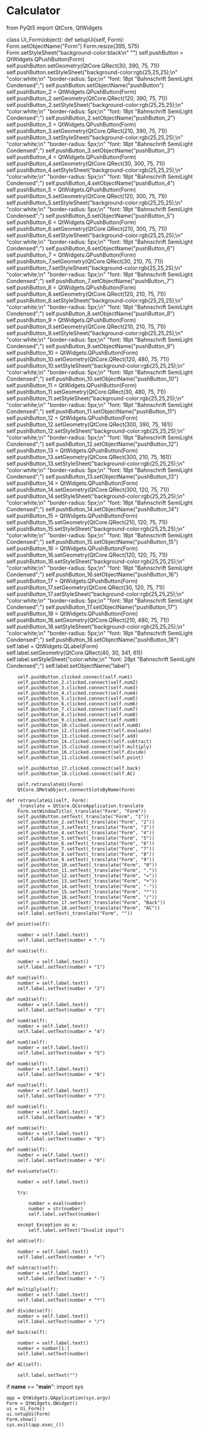 # Calculator
from PyQt5 import QtCore, QtWidgets


class Ui_Form(object):
    def setupUi(self, Form):
        Form.setObjectName("Form")
        Form.resize(395, 575)
        Form.setStyleSheet("background-color:black\n"
                           "")
        self.pushButton = QtWidgets.QPushButton(Form)
        self.pushButton.setGeometry(QtCore.QRect(30, 390, 75, 71))
        self.pushButton.setStyleSheet("background-color:rgb(25,25,25);\n"
                                      "color:white;\n"
                                      "border-radius: 5px;\n"
                                      "font: 18pt \"Bahnschrift SemiLight Condensed\";")
        self.pushButton.setObjectName("pushButton")
        self.pushButton_2 = QtWidgets.QPushButton(Form)
        self.pushButton_2.setGeometry(QtCore.QRect(120, 390, 75, 71))
        self.pushButton_2.setStyleSheet("background-color:rgb(25,25,25);\n"
                                        "color:white;\n"
                                        "border-radius: 5px;\n"
                                        "font: 18pt \"Bahnschrift SemiLight Condensed\";")
        self.pushButton_2.setObjectName("pushButton_2")
        self.pushButton_3 = QtWidgets.QPushButton(Form)
        self.pushButton_3.setGeometry(QtCore.QRect(210, 390, 75, 71))
        self.pushButton_3.setStyleSheet("background-color:rgb(25,25,25);\n"
                                        "color:white;\n"
                                        "border-radius: 5px;\n"
                                        "font: 18pt \"Bahnschrift SemiLight Condensed\";")
        self.pushButton_3.setObjectName("pushButton_3")
        self.pushButton_4 = QtWidgets.QPushButton(Form)
        self.pushButton_4.setGeometry(QtCore.QRect(30, 300, 75, 71))
        self.pushButton_4.setStyleSheet("background-color:rgb(25,25,25);\n"
                                        "color:white;\n"
                                        "border-radius: 5px;\n"
                                        "font: 18pt \"Bahnschrift SemiLight Condensed\";")
        self.pushButton_4.setObjectName("pushButton_4")
        self.pushButton_5 = QtWidgets.QPushButton(Form)
        self.pushButton_5.setGeometry(QtCore.QRect(120, 300, 75, 71))
        self.pushButton_5.setStyleSheet("background-color:rgb(25,25,25);\n"
                                        "color:white;\n"
                                        "border-radius: 5px;\n"
                                        "font: 18pt \"Bahnschrift SemiLight Condensed\";")
        self.pushButton_5.setObjectName("pushButton_5")
        self.pushButton_6 = QtWidgets.QPushButton(Form)
        self.pushButton_6.setGeometry(QtCore.QRect(210, 300, 75, 71))
        self.pushButton_6.setStyleSheet("background-color:rgb(25,25,25);\n"
                                        "color:white;\n"
                                        "border-radius: 5px;\n"
                                        "font: 18pt \"Bahnschrift SemiLight Condensed\";")
        self.pushButton_6.setObjectName("pushButton_6")
        self.pushButton_7 = QtWidgets.QPushButton(Form)
        self.pushButton_7.setGeometry(QtCore.QRect(30, 210, 75, 71))
        self.pushButton_7.setStyleSheet("background-color:rgb(25,25,25);\n"
                                        "color:white;\n"
                                        "border-radius: 5px;\n"
                                        "font: 18pt \"Bahnschrift SemiLight Condensed\";")
        self.pushButton_7.setObjectName("pushButton_7")
        self.pushButton_8 = QtWidgets.QPushButton(Form)
        self.pushButton_8.setGeometry(QtCore.QRect(120, 210, 75, 71))
        self.pushButton_8.setStyleSheet("background-color:rgb(25,25,25);\n"
                                        "color:white;\n"
                                        "border-radius: 5px;\n"
                                        "font: 18pt \"Bahnschrift SemiLight Condensed\";")
        self.pushButton_8.setObjectName("pushButton_8")
        self.pushButton_9 = QtWidgets.QPushButton(Form)
        self.pushButton_9.setGeometry(QtCore.QRect(210, 210, 75, 71))
        self.pushButton_9.setStyleSheet("background-color:rgb(25,25,25);\n"
                                        "color:white;\n"
                                        "border-radius: 5px;\n"
                                        "font: 18pt \"Bahnschrift SemiLight Condensed\";")
        self.pushButton_9.setObjectName("pushButton_9")
        self.pushButton_10 = QtWidgets.QPushButton(Form)
        self.pushButton_10.setGeometry(QtCore.QRect(120, 480, 75, 71))
        self.pushButton_10.setStyleSheet("background-color:rgb(25,25,25);\n"
                                         "color:white;\n"
                                         "border-radius: 5px;\n"
                                         "font: 18pt \"Bahnschrift SemiLight Condensed\";")
        self.pushButton_10.setObjectName("pushButton_10")
        self.pushButton_11 = QtWidgets.QPushButton(Form)
        self.pushButton_11.setGeometry(QtCore.QRect(30, 480, 75, 71))
        self.pushButton_11.setStyleSheet("background-color:rgb(25,25,25);\n"
                                         "color:white;\n"
                                         "border-radius: 5px;\n"
                                         "font: 18pt \"Bahnschrift SemiLight Condensed\";")
        self.pushButton_11.setObjectName("pushButton_11")
        self.pushButton_12 = QtWidgets.QPushButton(Form)
        self.pushButton_12.setGeometry(QtCore.QRect(300, 390, 75, 161))
        self.pushButton_12.setStyleSheet("background-color:rgb(25,25,25);\n"
                                         "color:white;\n"
                                         "border-radius: 5px;\n"
                                         "font: 18pt \"Bahnschrift SemiLight Condensed\";")
        self.pushButton_12.setObjectName("pushButton_12")
        self.pushButton_13 = QtWidgets.QPushButton(Form)
        self.pushButton_13.setGeometry(QtCore.QRect(300, 210, 75, 161))
        self.pushButton_13.setStyleSheet("background-color:rgb(25,25,25);\n"
                                         "color:white;\n"
                                         "border-radius: 5px;\n"
                                         "font: 18pt \"Bahnschrift SemiLight Condensed\";")
        self.pushButton_13.setObjectName("pushButton_13")
        self.pushButton_14 = QtWidgets.QPushButton(Form)
        self.pushButton_14.setGeometry(QtCore.QRect(300, 120, 75, 71))
        self.pushButton_14.setStyleSheet("background-color:rgb(25,25,25);\n"
                                         "color:white;\n"
                                         "border-radius: 5px;\n"
                                         "font: 18pt \"Bahnschrift SemiLight Condensed\";")
        self.pushButton_14.setObjectName("pushButton_14")
        self.pushButton_15 = QtWidgets.QPushButton(Form)
        self.pushButton_15.setGeometry(QtCore.QRect(210, 120, 75, 71))
        self.pushButton_15.setStyleSheet("background-color:rgb(25,25,25);\n"
                                         "color:white;\n"
                                         "border-radius: 5px;\n"
                                         "font: 18pt \"Bahnschrift SemiLight Condensed\";")
        self.pushButton_15.setObjectName("pushButton_15")
        self.pushButton_16 = QtWidgets.QPushButton(Form)
        self.pushButton_16.setGeometry(QtCore.QRect(120, 120, 75, 71))
        self.pushButton_16.setStyleSheet("background-color:rgb(25,25,25);\n"
                                         "color:white;\n"
                                         "border-radius: 5px;\n"
                                         "font: 18pt \"Bahnschrift SemiLight Condensed\";")
        self.pushButton_16.setObjectName("pushButton_16")
        self.pushButton_17 = QtWidgets.QPushButton(Form)
        self.pushButton_17.setGeometry(QtCore.QRect(30, 120, 75, 71))
        self.pushButton_17.setStyleSheet("background-color:rgb(25,25,25);\n"
                                         "color:white;\n"
                                         "border-radius: 5px;\n"
                                         "font: 18pt \"Bahnschrift SemiLight Condensed\";")
        self.pushButton_17.setObjectName("pushButton_17")
        self.pushButton_18 = QtWidgets.QPushButton(Form)
        self.pushButton_18.setGeometry(QtCore.QRect(210, 480, 75, 71))
        self.pushButton_18.setStyleSheet("background-color:rgb(25,25,25);\n"
                                         "color:white;\n"
                                         "border-radius: 5px;\n"
                                         "font: 18pt \"Bahnschrift SemiLight Condensed\";")
        self.pushButton_18.setObjectName("pushButton_18")
        self.label = QtWidgets.QLabel(Form)
        self.label.setGeometry(QtCore.QRect(40, 30, 341, 61))
        self.label.setStyleSheet("color:white;\n"
                                 "font: 28pt \"Bahnschrift SemiLight Condensed\";")
        self.label.setObjectName("label")

        self.pushButton.clicked.connect(self.num1)
        self.pushButton_2.clicked.connect(self.num2)
        self.pushButton_3.clicked.connect(self.num3)
        self.pushButton_4.clicked.connect(self.num4)
        self.pushButton_5.clicked.connect(self.num5)
        self.pushButton_6.clicked.connect(self.num6)
        self.pushButton_7.clicked.connect(self.num7)
        self.pushButton_8.clicked.connect(self.num8)
        self.pushButton_9.clicked.connect(self.num9)
        self.pushButton_10.clicked.connect(self.num0)
        self.pushButton_12.clicked.connect(self.evaluate)
        self.pushButton_13.clicked.connect(self.add)
        self.pushButton_14.clicked.connect(self.subtract)
        self.pushButton_15.clicked.connect(self.multiply)
        self.pushButton_16.clicked.connect(self.divide)
        self.pushButton_11.clicked.connect(self.point)

        self.pushButton_17.clicked.connect(self.back)
        self.pushButton_18.clicked.connect(self.AC)

        self.retranslateUi(Form)
        QtCore.QMetaObject.connectSlotsByName(Form)

    def retranslateUi(self, Form):
        _translate = QtCore.QCoreApplication.translate
        Form.setWindowTitle(_translate("Form", "Form"))
        self.pushButton.setText(_translate("Form", "1"))
        self.pushButton_2.setText(_translate("Form", "2"))
        self.pushButton_3.setText(_translate("Form", "3"))
        self.pushButton_4.setText(_translate("Form", "4"))
        self.pushButton_5.setText(_translate("Form", "5"))
        self.pushButton_6.setText(_translate("Form", "6"))
        self.pushButton_7.setText(_translate("Form", "7"))
        self.pushButton_8.setText(_translate("Form", "8"))
        self.pushButton_9.setText(_translate("Form", "9"))
        self.pushButton_10.setText(_translate("Form", "0"))
        self.pushButton_11.setText(_translate("Form", "."))
        self.pushButton_12.setText(_translate("Form", "="))
        self.pushButton_13.setText(_translate("Form", "+"))
        self.pushButton_14.setText(_translate("Form", "-"))
        self.pushButton_15.setText(_translate("Form", "*"))
        self.pushButton_16.setText(_translate("Form", "/"))
        self.pushButton_17.setText(_translate("Form", "Back"))
        self.pushButton_18.setText(_translate("Form", "AC"))
        self.label.setText(_translate("Form", ""))

    def point(self):

        number = self.label.text()
        self.label.setText(number + ".")

    def num1(self):

        number = self.label.text()
        self.label.setText(number + "1")

    def num2(self):
        number = self.label.text()
        self.label.setText(number + "2")

    def num3(self):
        number = self.label.text()
        self.label.setText(number + "3")

    def num4(self):
        number = self.label.text()
        self.label.setText(number + "4")

    def num5(self):
        number = self.label.text()
        self.label.setText(number + "5")

    def num6(self):
        number = self.label.text()
        self.label.setText(number + "6")

    def num7(self):
        number = self.label.text()
        self.label.setText(number + "7")

    def num8(self):
        number = self.label.text()
        self.label.setText(number + "8")

    def num9(self):
        number = self.label.text()
        self.label.setText(number + "9")

    def num0(self):
        number = self.label.text()
        self.label.setText(number + "0")

    def evaluate(self):

        number = self.label.text()

        try:

            number = eval(number)
            number = str(number)
            self.label.setText(number)

        except Exception as e:
            self.label.setText("Invalid input")

    def add(self):

        number = self.label.text()
        self.label.setText(number + "+")

    def subtract(self):
        number = self.label.text()
        self.label.setText(number + "-")

    def multiply(self):
        number = self.label.text()
        self.label.setText(number + "*")

    def divide(self):
        number = self.label.text()
        self.label.setText(number + "/")

    def back(self):

        number = self.label.text()
        number = number[1:]
        self.label.setText(number)

    def AC(self):

        self.label.setText("")


if __name__ == "__main__":
    import sys

    app = QtWidgets.QApplication(sys.argv)
    Form = QtWidgets.QWidget()
    ui = Ui_Form()
    ui.setupUi(Form)
    Form.show()
    sys.exit(app.exec_())
